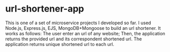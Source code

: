 # url-shortener-app

This is one of a set of microservice projects I developed so far. I used Node.js, Express.js, EJS, MongoDB+Mongoose to build an url shortener. It works as follows:
The user enter an url of any website;
Then, the application returns the provided url and its correspondent shortened url.
The application returns unique shortened url to each url.
